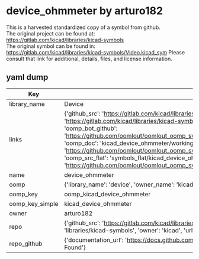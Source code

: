 # device_ohmmeter by arturo182  
This is a harvested standardized copy of a symbol from github.  
The original project can be found at:  
https://gitlab.com/kicad/libraries/kicad-symbols  
The original symbol can be found in:
https://gitlab.com/kicad/libraries/kicad-symbols/Video.kicad_sym
Please consult that link for additional, details, files, and license information.  
## yaml dump  
| Key | Value |  
| --- | --- |  
| library_name | Device |  
| links | {'github_src': 'https://gitlab.com/kicad/libraries/kicad-symbols/Video.kicad_sym', 'github_src_repo': 'https://gitlab.com/kicad/libraries/kicad-symbols', 'oomp_bot': 'kicad_device_ohmmeter/working', 'oomp_bot_github': 'https://github.com/oomlout/oomlout_oomp_symbol_bot/tree/main/kicad_device_ohmmeter/working', 'oomp_doc': 'kicad_device_ohmmeter/working', 'oomp_doc_github': 'https://github.com/oomlout/oomlout_oomp_symbol_doc/tree/main/kicad_device_ohmmeter/working', 'oomp_src_flat': 'symbols_flat/kicad_device_ohmmeter/working', 'oomp_src_flat_github': 'https://github.com/oomlout/oomlout_oomp_symbol_src/tree/main/kicad_device_ohmmeter/working'} |  
| name | device_ohmmeter |  
| oomp | {'library_name': 'device', 'owner_name': 'kicad', 'symbol_name': 'device_ohmmeter'} |  
| oomp_key | oomp_kicad_device_ohmmeter |  
| oomp_key_simple | kicad_device_ohmmeter |  
| owner | arturo182 |  
| repo | {'github_src': 'https://gitlab.com/kicad/libraries/kicad-symbols/Video.kicad_sym', 'name': 'libraries/kicad-symbols', 'owner': 'kicad', 'url': 'https://gitlab.com/kicad/libraries/kicad-symbols'} |  
| repo_github | {'documentation_url': 'https://docs.github.com/rest/repos/repos#get-a-repository', 'message': 'Not Found'} |  

